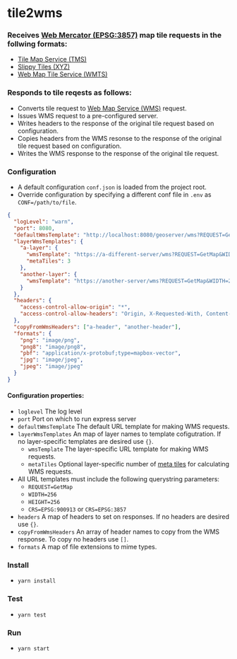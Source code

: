 # tile2wms
### Receives [Web Mercator (EPSG:3857)](https://epsg.io/3857) map tile requests in the follwing formats:
  * [Tile Map Service (TMS)](https://wiki.osgeo.org/wiki/Tile_Map_Service_Specification)
  * [Slippy Tiles (XYZ)](https://en.wikipedia.org/wiki/Tiled_web_map) 
  * [Web Map Tile Service (WMTS)](https://www.opengeospatial.org/standards/wmts) 

### Responds to tile reqests as follows:
  * Converts tile request to [Web Map Service (WMS)](https://www.opengeospatial.org/standards/wms) request.
  * Issues WMS request to a pre-configured server.  
  * Writes headers to the response of the original tile request based on configuration.
  * Copies headers from the WMS resonse to the response of the original tile request based on configuration.
  * Writes the WMS response to the response of the original tile request.

### Configuration
  * A default configuration `conf.json` is loaded from the project root.
  * Override configuration by specifying a different conf file in `.env` as `CONF=/path/to/file`.

  ```json
  {
    "logLevel": "warn",
    "port": 8080,
    "defaultWmsTemplate": "http://localhost:8080/geoserver/wms?REQUEST=GetMap&WIDTH=256&HEIGHT=256&CRS=EPSG:900913&TRANSPARENT=true",
    "layerWmsTemplates": {
      "a-layer": {
        "wmsTemplate": "https://a-different-server/wms?REQUEST=GetMap&WIDTH=256&HEIGHT=256&CRS=EPSG:900913&TRANSPARENT=true",
        "metaTiles": 3
      },
      "another-layer": {
        "wmsTemplate": "https://another-server/wms?REQUEST=GetMap&WIDTH=256&HEIGHT=256&CRS=EPSG:900913&TRANSPARENT=true"
      }
    },
    "headers": {
      "access-control-allow-origin": "*",
      "access-control-allow-headers": "Origin, X-Requested-With, Content-Type, Accept"
    },
    "copyFromWmsHeaders": ["a-header", "another-header"],
    "formats": {
      "png": "image/png",
      "png8": "image/png8",
      "pbf": "application/x-protobuf;type=mapbox-vector",
      "jpg": "image/jpeg",
      "jpeg": "image/jpeg"
    }
  }
  ```
  
 #### Configuration properties:
   * `loglevel` The log level
   * `port` Port on which to run express server
   * `defaultWmsTemplate` The default URL template for making WMS requests.  
   * `layerWmsTemplates` An map of layer names to template cofigutration. If no layer-specific templates are desired use `{}`.
     * `wmsTemplate` The layer-specific URL template for making WMS requests. 
     * `metaTiles` Optional layer-specific number of [meta tiles](https://wiki.openstreetmap.org/wiki/Meta_tiles) for calculating WMS requests.
   * All URL templates must include the following querystring parameters:
     * `REQUEST=GetMap`
     * `WIDTH=256`
     * `HEIGHT=256`
     * `CRS=EPSG:900913` or `CRS=EPSG:3857`
   * `headers` A map of headers to set on responses. If no headers are desired use `{}`.
   * `copyFromWmsHeaders` An array of header names to copy from the WMS response. To copy no headers use  `[]`.
   * `formats` A map of file extensions to mime types.

### Install
* `yarn install`

### Test
* `yarn test`

### Run 
* `yarn start`
